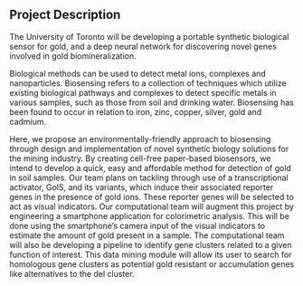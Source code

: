 ## Project Description

The University of Toronto will be developing a portable synthetic biological sensor for gold, and a deep neural network for discovering novel genes involved in gold biomineralization.

Biological methods can be used to detect metal ions, complexes and nanoparticles. Biosensing refers to a collection of techniques which utilize existing biological pathways and complexes to detect specific metals in various samples, such as those from soil and drinking water. Biosensing has been found to occur in relation to iron, zinc, copper, silver, gold and cadmium.

Here, we propose an environmentally-friendly approach to biosensing through design and implementation of novel synthetic biology solutions for the mining industry. By creating cell-free paper-based biosensors, we intend to develop a quick, easy and affordable method for detection of gold in soil samples. Our team plans on tackling through use of a transcriptional activator, GolS, and its variants, which induce their associated reporter genes in the presence of gold ions. These reporter genes will be selected to act as visual indicators. Our computational team will augment this project by engineering a smartphone application for colorimetric analysis. This will be done using the smartphone’s camera input of the visual indicators to estimate the amount of gold present in a sample. The computational team will also be developing a pipeline to identify gene clusters related to a given function of interest. This data mining module will allow its user to search for homologous gene clusters as potential gold resistant or accumulation genes like alternatives to the del cluster.

